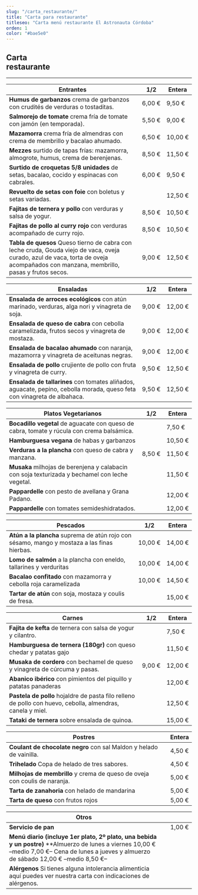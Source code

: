 ```yaml
---
slug: "/carta_restaurante/"
title: "Carta para restaurante"
titleseo: "Carta menú restaurante El Astronauta Córdoba"
orden: 1
color: "#bae5e0"
---
```


## Carta<br>restaurante
---

|Entrantes                                                        |    1/2     |Entera |
|-----------------------------------------------------------------|------------|-------|
|**Humus de garbanzos**  crema de garbanzos con crudités de verduras o tostaditas.              |6,00 €      |9,50 € |
|**Salmorejo de tomate**  crema fría de tomate con jamón (en temporada).                                                 |5,50 €      |9,00 € |
|**Mazamorra**  crema fría de almendras con crema de membrillo y bacalao ahumado.                        |6,50 €      |10,00 €|
|**Mezzes**  surtido de tapas frías: mazamorra, almogrote, humus, crema de berenjenas.                        |8,50 €      |11,50 €|
|**Surtido de croquetas 5/8 unidades**  de setas, bacalao, cocido y espinacas con cabrales.                                                 |6,00 €      |9,50 € |
|**Revuelto de setas con foie**  con boletus y setas variadas.              |            |12,50 €|
|**Fajitas de ternera y pollo**  con verduras y salsa de yogur.                                          |8,50 €      |10,50 €|
|**Fajitas de pollo al curry rojo**  con verduras acompañado de curry rojo.                                  |8,50 €      |10,50 €|
|**Tabla de quesos**  Queso tierno de cabra con leche cruda, Gouda viejo de vaca, oveja curado, azul de vaca, torta de oveja acompañados con manzana, membrillo, pasas y frutos secos.|9,00 €      |12,50 €|

|Ensaladas                                                        |    1/2     |Entera |
|-----------------------------------------------------------------|------------|-------|
|**Ensalada de arroces ecológicos** con atún marinado, verduras, alga nori y vinagreta de soja.                                                          |9,00 €      |12,00 €|
|**Ensalada de queso de cabra** con cebolla caramelizada, frutos secos y vinagreta de mostaza.                                                       |9,00 €      |12,00 €|
|**Ensalada de bacalao ahumado** con naranja, mazamorra y vinagreta de aceitunas negras.                                                              |9,00 €      |12,00 €|
|**Ensalada de pollo** crujiente de pollo con fruta y vinagreta de curry.                                                                   |9,50 €      |12,50 €|
|**Ensalada de tallarines** con tomates aliñados, aguacate, pepino, cebolla morada, queso feta con vinagreta de albahaca.                        |9,50 €      |12,50 €|

|Platos Vegetarianos                                              |    1/2     |Entera |
|-----------------------------------------------------------------|------------|-------|
|**Bocadillo vegetal** de aguacate con queso de cabra, tomate y rúcula con crema balsámica.                                                 |            |7,50 € |
|**Hamburguesa vegana** de habas y garbanzos                                                                                                 |            |10,50 €|
|**Verduras a la plancha** con queso de cabra y manzana.                                                                                        |8,50 €      |11,50 €|
|**Musaka** milhojas de berenjena y calabacin con soja texturizada y bechamel con leche vegetal.                                 |            |11,50 €|
|**Pappardelle** con pesto de avellana y Grana Padano.                                                                                |            |12,00 €|
|**Pappardelle** con tomates semideshidratados.                                                                                       |            |12,00 €|

|Pescados                                                         |    1/2     |Entera |
|-----------------------------------------------------------------|------------|-------|
|**Atún a la plancha** suprema de atún rojo con sésamo, mango y mostaza a las finas hierbas.                                                |10,00 €     |14,00 €|
|**Lomo de salmón** a la plancha con eneldo, tallarines y verduritas                                                                     |10,00 €     |14,00 €|
|**Bacalao confitado** con mazamorra y cebolla roja caramelizada                                                                            |10,00 €     |14,50 €|
|**Tartar de atún** con soja, mostaza y coulis de fresa.                                                                                 |            |15,00 €|

|Carnes                                                           |    1/2     |Entera |
|-----------------------------------------------------------------|------------|-------|
|**Fajita de kefta** de ternera con salsa de yogur y cilantro.                                                                            |            |7,50 € |
|**Hamburguesa de ternera (180gr)** con queso chedar y patatas gajo                                                                                      |            |11,50 €|
|**Musaka de cordero** con bechamel de queso y vinagreta de cúrcuma y pasas.                                                                |9,00 €      |12,00 €|
|**Abanico ibérico** con pimientos del piquillo y patatas panaderas                                                                       |            |12,00 €|
|**Pastela de pollo** hojaldre de pasta filo relleno de pollo con huevo, cebolla, almendras, canela y miel.                                |            |12,50 €|
|**Tataki de ternera** sobre ensalada de quinoa.                                                                                            |            |15,00 €|

|Postres                                                          |         |Entera |
|-----------------------------------------------------------------|------------|-------|
|**Coulant de chocolate negro** con sal Maldon y helado de vainilla.                                                                                 |            |4,50 € |
|**Trihelado** Copa de helado de tres sabores.                                                                                      |            |4,50 € |
|**Milhojas de membrillo** y crema de queso de oveja con coulis de naranja.                                                                     |            |5,00 € |
|**Tarta de zanahoria** con helado de mandarina                                                                                              |            |5,00 € |
|**Tarta de queso** con frutos rojos                                                                                                     |            |5,00 € |

|Otros                                                            |            |       |
|-----------------------------------------------------------------|------------|-------|
|**Servicio de pan** |            |1,00 € |
|**Menú diario (incluye 1er plato, 2º plato, una bebida y un postre)** **Almuerzo de lunes a viernes 10,00 € –medio 7,00 €– Cena de lunes a jueves y almuerzo de sábado 12,00 € –medio 8,50 €–|            |       |
|**Alérgenos** Si tienes alguna intolerancia alimenticia aquí puedes ver nuestra carta con indicaciones de alérgenos.               |            |       |
